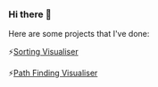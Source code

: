 ### Hi there 👋

Here are some projects that I've done:

⚡[Sorting Visualiser](https://wayne9598.github.io/sorting-visualiser/)

⚡[Path Finding Visualiser](https://wayne9598.github.io/path-finding-visualiser/)

<!--

- 👯 I’m looking to collaborate on ...
- 🤔 I’m looking for help with ...
- 💬 Ask me about ...
- 📫 How to reach me: ...
- 😄 Pronouns: ...
- ⚡ Fun fact: ...

-->

